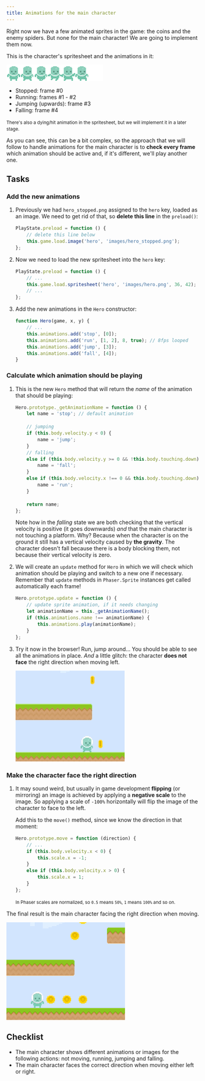 ```yaml
---
title: Animations for the main character
---
```


Right now we have a few animated sprites in the game: the coins and the enemy spiders. But none for the main character! We are going to implement them now.

This is the character's spritesheet and the animations in it:

![Main character spritesheet](/assets/platformer/hero_spritesheet.png)

- Stopped: frame #0
- Running: frames #1 - #2
- Jumping (upwards): frame #3
- Falling: frame #4

<small>There's also a dying/hit animation in the spritesheet, but we will implement it in a later stage.</small>

As you can see, this can be a bit complex, so the approach that we will follow to handle animations for the main character is to **check every frame** which animation should be active and, if it's different, we'll play another one.

## Tasks

### Add the new animations

1. Previously we had `hero_stopped.png` assigned to the `hero` key, loaded as an image. We need to get rid of that, so **delete this line** in the `preload()`:

    ```js
    PlayState.preload = function () {
        // delete this line below
        this.game.load.image('hero', 'images/hero_stopped.png');
    };
    ```

1. Now we need to load the new spritesheet into the `hero` key:

    ```js
    PlayState.preload = function () {
        // ...
        this.game.load.spritesheet('hero', 'images/hero.png', 36, 42);
        // ...
    };
    ```

1. Add the new animations in the `Hero` constructor:

    ```js
    function Hero(game, x, y) {
        // ...
        this.animations.add('stop', [0]);
        this.animations.add('run', [1, 2], 8, true); // 8fps looped
        this.animations.add('jump', [3]);
        this.animations.add('fall', [4]);
    }
    ```

### Calculate which animation should be playing

1. This is the new `Hero` method that will return the _name_ of the animation that should be playing:

    ```js
    Hero.prototype._getAnimationName = function () {
        let name = 'stop'; // default animation

        // jumping
        if (this.body.velocity.y < 0) {
            name = 'jump';
        }
        // falling
        else if (this.body.velocity.y >= 0 && !this.body.touching.down) {
            name = 'fall';
        }
        else if (this.body.velocity.x !== 0 && this.body.touching.down) {
            name = 'run';
        }

        return name;
    };
    ```

    Note how in the _falling_ state we are both checking that the vertical velocity is positive (it goes downwards) _and_ that the main character is not touching a platform. Why? Because when the character is on the ground it still has a vertical velocity caused by **the gravity**. The character doesn't fall because there is a body blocking them, not because their vertical velocity is zero.

1. We will create an `update` method for `Hero` in which we will check which animation should be playing and switch to a new one if necessary. Remember that `update` methods in `Phaser.Sprite` instances get called automatically each frame!

    ```js
    Hero.prototype.update = function () {
        // update sprite animation, if it needs changing
        let animationName = this._getAnimationName();
        if (this.animations.name !== animationName) {
            this.animations.play(animationName);
        }
    };
    ```

1. Try it now in the browser! Run, jump around… You should be able to see all the animations in place. _And_ a little glitch: the character **does not face** the right direction when moving left.

    ![Animations… with a glitch!](/assets/platformer/hero_animation_glitch.gif)

### Make the character face the right direction

1. It may sound weird, but usually in game development **flipping** (or mirroring) an image is achieved by applying a **negative scale** to the image. So applying a scale of `-100%` horizontally will flip the image of the character to face to the left.

    Add this to the `move()` method, since we know the direction in that moment:

    ```js
    Hero.prototype.move = function (direction) {
        // ...
        if (this.body.velocity.x < 0) {
            this.scale.x = -1;
        }
        else if (this.body.velocity.x > 0) {
            this.scale.x = 1;
        }
    };
    ```

    <small>In Phaser scales are normalized, so `0.5` means `50%`, `1` means `100%` and so on.</small>

The final result is the main character facing the right direction when moving.

![Main character, properly animated](/assets/platformer/hero_animations.gif)

## Checklist

- The main character shows different animations or images for the following actions: not moving, running, jumping and falling.
- The main character faces the correct direction when moving either left or right.
